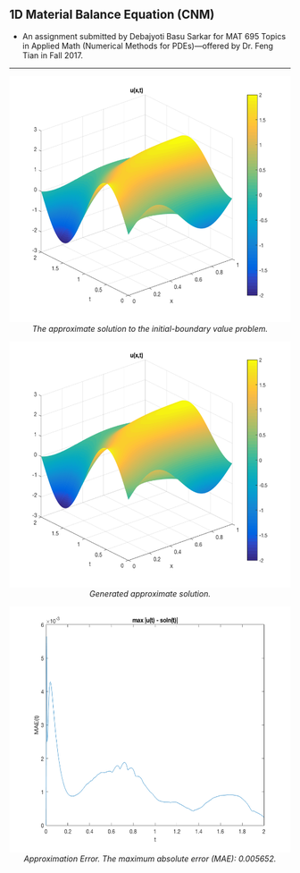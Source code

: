 ## 1D Material Balance Equation (CNM)

* An assignment submitted by Debajyoti Basu Sarkar for MAT 695 Topics in Applied Math (Numerical Methods for PDEs)—offered by Dr. Feng Tian in Fall 2017.

---
<p align="center">
  <img width="600" height="440" src="mb_one_d_cnm_01.png">
  <br>
  <em>The approximate solution to the initial-boundary value problem.</em>
</p>
  
<p align="center">
  <img width="600" height="440" src="mb_one_d_cnm_02.png">
<br>
<em>Generated approximate solution.</em>
</p>

<p align="center">
  <img width="600" height="440" src="mb_one_d_cnm_03.png">
  <br>
  <em>Approximation Error. The maximum absolute error (MAE): 0.005652.</em>
</p>


